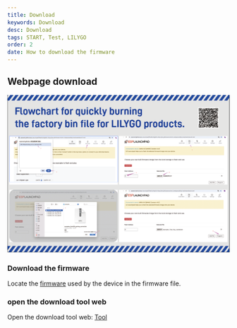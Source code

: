 ```yaml
---
title: Download
keywords: Download
desc: Download
tags: START, Test, LILYGO
order: 2
date: How to download the firmware 
---
```



## Webpage download

![alt text](assets/download_tool.jpg)

### Download the firmware

Locate the [firmware](https://wiki.lilygo.cc/news/news/firmware.html) used by the device in the firmware file.


### open the download tool web

 Open the download tool web: [Tool](https://espressif.github.io/esp-launchpad/)

